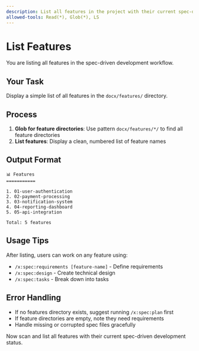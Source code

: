 ```yaml
---
description: List all features in the project with their current spec-driven development status
allowed-tools: Read(*), Glob(*), LS
---
```


# List Features

You are listing all features in the spec-driven development workflow.

## Your Task
Display a simple list of all features in the `docx/features/` directory.

## Process
1. **Glob for feature directories**: Use pattern `docx/features/*/` to find all feature directories
2. **List features**: Display a clean, numbered list of feature names

## Output Format
```
📊 Features
===========

1. 01-user-authentication
2. 02-payment-processing  
3. 03-notification-system
4. 04-reporting-dashboard
5. 05-api-integration

Total: 5 features
```

## Usage Tips
After listing, users can work on any feature using:
- `/x:spec:requirements [feature-name]` - Define requirements
- `/x:spec:design` - Create technical design
- `/x:spec:tasks` - Break down into tasks

## Error Handling
- If no features directory exists, suggest running `/x:spec:plan` first
- If feature directories are empty, note they need requirements
- Handle missing or corrupted spec files gracefully

Now scan and list all features with their current spec-driven development status.